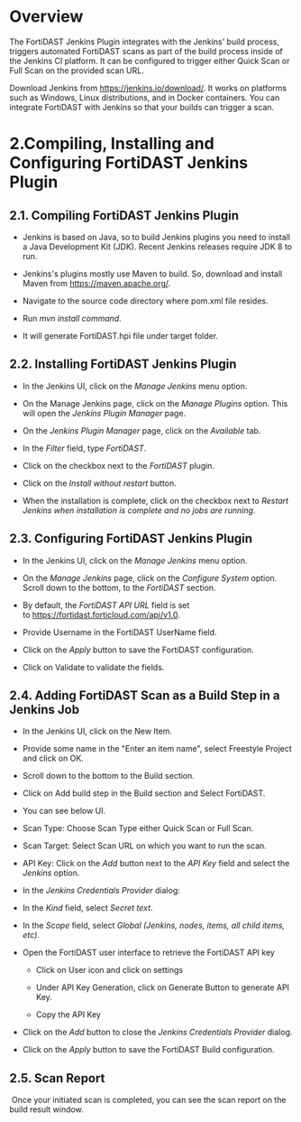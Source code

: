 # Overview

The FortiDAST Jenkins Plugin integrates with the Jenkins' build
process, triggers automated FortiDAST scans as part of the build
process inside of the Jenkins CI platform. It can be configured to
trigger either Quick Scan or Full Scan on the provided scan URL.

Download Jenkins from <https://jenkins.io/download/>. It works on
platforms such as Windows, Linux distributions, and in Docker
containers. You can integrate FortiDAST with Jenkins so that your
builds can trigger a scan.

# 2.Compiling, Installing and Configuring FortiDAST Jenkins Plugin

## 2.1. Compiling FortiDAST Jenkins Plugin

-   Jenkins is based on Java, so to build Jenkins plugins you need to
    install a Java Development Kit (JDK). Recent Jenkins releases
    require JDK 8 to run.

-   Jenkins's plugins mostly use Maven to build. So, download and
    install Maven from <https://maven.apache.org/>.

-   Navigate to the source code directory where pom.xml file resides.

-   Run *mvn install command.*

-   It will generate FortiDAST.hpi file under target folder.

## 2.2. Installing FortiDAST Jenkins Plugin

-   In the Jenkins UI, click on the *Manage Jenkins* menu option.

-   On the Manage Jenkins page, click on the *Manage Plugins* option.
    This will open the *Jenkins Plugin Manager* page.

-   On the *Jenkins Plugin Manager* page, click on the *Available* tab.

-   In the *Filter* field, type *FortiDAST*.

-   Click on the checkbox next to the *FortiDAST* plugin.

-   Click on the *Install without restart* button.

-   When the installation is complete, click on the checkbox next to
    *Restart Jenkins when installation is complete and no jobs are
    running*.

## 2.3. Configuring FortiDAST Jenkins Plugin

-   In the Jenkins UI, click on the *Manage Jenkins* menu option.

-   On the *Manage Jenkins* page, click on the *Configure System*
    option. Scroll down to the bottom, to the *FortiDAST* section.

-   By default, the *FortiDAST API URL* field is set
    to <https://fortidast.forticloud.com/api/v1.0>.

-   Provide Username in the FortiDAST UserName field.

-   Click on the *Apply* button to save the FortiDAST configuration.

-   Click on Validate to validate the fields.

## 2.4. Adding FortiDAST Scan as a Build Step in a Jenkins Job

-   In the Jenkins UI, click on the New Item.

-   Provide some name in the "Enter an item name", select Freestyle
    Project and click on OK.

-   Scroll down to the bottom to the Build section.

-   Click on Add build step in the Build section and Select
    FortiDAST.

-   You can see below UI.

-   Scan Type: Choose Scan Type either Quick Scan or Full Scan.

-   Scan Target: Select Scan URL on which you want to run the scan.

-   API Key: Click on the *Add* button next to the *API Key* field and
    select the *Jenkins* option.

-   In the *Jenkins Credentials Provider* dialog:

-   In the *Kind* field, select *Secret text*.

-   In the *Scope* field, select *Global (Jenkins, nodes, items, all
    child items, etc)*.

-   Open the FortiDAST user interface to retrieve the FortiDAST
    API key

    -   Click on User icon and click on settings

    -   Under API Key Generation, click on Generate Button to generate
        API Key.

    -   Copy the API Key

-   Click on the *Add* button to close the *Jenkins Credentials
    Provider* dialog.

-   Click on the *Apply* button to save the FortiDAST Build
    configuration.

## 2.5. Scan Report

 Once your initiated scan is completed, you can see the scan report on
the build result window.

